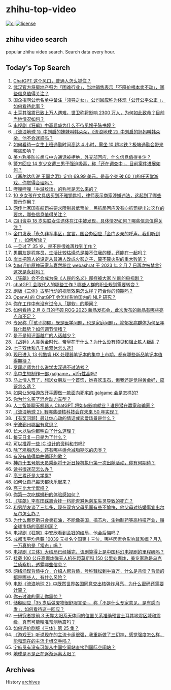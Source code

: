 # zhihu-top-video

[![ci](https://github.com/RyuSeiri/zhihu-top-video/actions/workflows/ci.yml/badge.svg)](https://github.com/RyuSeiri/zhihu-top-video/actions/workflows/ci.yml)
[![license](https://img.shields.io/github/license/RyuSeiri/zhihu-top-video)](https://github.com/RyuSeiri/zhihu-top-video/blob/master/LICENSE)

## zhihu video search

popular zhihu video search. Search data every hour.

## Today's Top Search

<!-- BEGIN -->
<!-- UpdateTime Thu Feb 09 2023 05:12:57 GMT+0800 (China Standard Time) -->

1. [ChatGPT 这个风口，普通人怎么抓住？](https://www.zhihu.com/question/582326598)
1. [武汉官方将房地产归为「困难行业」，当地销售表示「不降价根本卖不动」，哪些信息值得关注？](https://www.zhihu.com/question/582679090)
1. [国企招聘公示名单中备注「领导之女」，公司回应称为体现「公开公平公正 」，如何看待此事？](https://www.zhihu.com/question/582796543)
1. [土耳其强震已致上万人遇难，世卫称将影响 2300 万人，为何如此致命？目前当地情况如何？](https://www.zhihu.com/question/582670864)
1. [电视剧《狂飙》中高启盛为什么不待见嫂子陈书婷？](https://www.zhihu.com/question/581253157)
1. [《流浪地球 1》中刘启的妹妹叫韩朵朵，《流浪地球 2》中刘启的妈妈叫韩朵朵，他不会迷惑吗？](https://www.zhihu.com/question/580342755)
1. [如何看待一女生上班通勤时间高达 4 小时，需坐 10 趟地铁？极端通勤会带来哪些影响？](https://www.zhihu.com/question/582756841)
1. [美方称美防长想与中方通话被拒绝，外交部回应，什么信息值得关注？](https://www.zhihu.com/question/582794282)
1. [警方回应 14 岁少女遭三男子强迫吸毒，称「还在调查中」，目前案件进展如何？](https://www.zhihu.com/question/582788060)
1. [《塞尔达传说 王国之泪》定价 69.99 美元，是首个突 破 60 刀的任天堂游戏，你觉得合理吗？](https://www.zhihu.com/question/582765293)
1. [哔哩哔哩「手游坟场」的称号是怎么来的？](https://www.zhihu.com/question/461657405)
1. [10 岁女孩在文具店买到不雅钥匙扣，律师表示商家涉嫌违法，这起到了哪些警示作用？](https://www.zhihu.com/question/582007513)
1. [网传七家国有航司被要求限制最低票价，民航局回应没有向航司提出过这样的要求，哪些信息值得关注？](https://www.zhihu.com/question/582794881)
1. [四川资中 18 岁失联女生遗体在江中被发现，具体情况如何？哪些信息值得关注？](https://www.zhihu.com/question/582750968)
1. [金门发表「永久非军事区」宣言，国台办回应「金门乡亲的呼声，我们听到了」，如何解读？](https://www.zhihu.com/question/582774090)
1. [一旦过了 35 岁，是不是很难再找到工作？](https://www.zhihu.com/question/541294900)
1. [男朋友是程序员，生活比较枯燥总是接不住我的梗，还能在一起吗？](https://www.zhihu.com/question/581989784)
1. [岸本把鸣人的设定从普通人改成火影之子，算不算火影的重大败笔？](https://www.zhihu.com/question/576774021)
1. [如何评价原神玩家与嘉然粉丝 webashrat 于 2023 年 2 月 7 日再次被禁言? 这次是永封吗？](https://www.zhihu.com/question/582765732)
1. [《狂飙》会不会成为像《人民的名义》那样被大家 N 刷的电视剧？](https://www.zhihu.com/question/581066860)
1. [chatGPT 会取代人的哪些工作？哪些人群的职业规划需要转变？](https://www.zhihu.com/question/582809884)
1. [剧版《三体》古筝行动的视觉效果怎么样？符合你的预期吗？](https://www.zhihu.com/question/582596812)
1. [OpenAI 的 ChatGPT 会怎样影响国内的 NLP 研究？](https://www.zhihu.com/question/571460238)
1. [你在工作中有没有过令人「腿软」的瞬间？](https://www.zhihu.com/question/582624863)
1. [如何看待 2 月 8 日的华硕 ROG 2023 新品发布会，此次发布的新品有哪些亮点和不足？](https://www.zhihu.com/question/581710014)
1. [专家称「『孩子抑郁』既是医学问题，也是家庭问题」，抑郁发病群体为何呈年轻化趋势？如何调节情绪？](https://www.zhihu.com/question/582640385)
1. [是不是知识面越广的人话越少？](https://www.zhihu.com/question/576344548)
1. [《战锤》人类黄金时代，帝皇在干什么？为什么没有预见和阻止铁人叛乱？](https://www.zhihu.com/question/580494310)
1. [七千双休和八千单双休怎么选?](https://www.zhihu.com/question/582655744)
1. [现已进入 13 代酷睿 HX 处理器笔记本的集中上市期，都有哪些新品笔记本值得期待？](https://www.zhihu.com/question/582761919)
1. [罗翔老师为什么说学太深通不过法考？](https://www.zhihu.com/question/453113816)
1. [高中生想制作一部 galgame，可行性高吗?](https://www.zhihu.com/question/582100785)
1. [马上情人节了，想送女朋友一个首饰，她喜欢玉石，但我还是觉得黄金好，应该怎么选？](https://www.zhihu.com/question/581789852)
1. [如果让米哈游放开手脚做一款面向死宅的 galgame 会是怎样的?](https://www.zhihu.com/question/581891011)
1. [你为什么买了混合动力车型？](https://www.zhihu.com/question/356407707)
1. [人工智能聊天机器人 ChatGPT 将如何影响就业？谁是潜在赢家和输家？](https://www.zhihu.com/question/582698666)
1. [《流浪地球 2》有哪些硬核科技会在未来 50 年实现？](https://www.zhihu.com/question/581985439)
1. [【有奖问题】最让你心动的情话或恋爱场景是什么？](https://www.zhihu.com/question/582770485)
1. [宁波鄞州哪里有意思？](https://www.zhihu.com/question/582200924)
1. [长大以后你都明白了什么道理？](https://www.zhihu.com/question/581994563)
1. [每天日复一日是为了什么？](https://www.zhihu.com/question/582346151)
1. [可以推荐一些 IC 设计的资料和书吗?](https://www.zhihu.com/question/515396181)
1. [除了鸡胸肉外，还有哪些适合减脂期吃的肉类？](https://www.zhihu.com/question/581114641)
1. [有没有值得单曲循环的歌？](https://www.zhihu.com/question/582817032)
1. [神舟十五号航天员乘组将于近日择机执行第一次出舱活动，你有何期待？](https://www.zhihu.com/question/582804279)
1. [读书很迷茫怎么办？](https://www.zhihu.com/question/582770719)
1. [高三累还是大学累?](https://www.zhihu.com/question/582540278)
1. [如何让自己每天都快乐起来？](https://www.zhihu.com/question/581763031)
1. [高三比大学累吗？](https://www.zhihu.com/question/582540442)
1. [你第一次吃螺蛳粉的体验感如何？](https://www.zhihu.com/question/582219336)
1. [《狂飙》李有田踩离合挂一档能否避免刹车失灵导致的死亡？](https://www.zhihu.com/question/582313529)
1. [和男朋友谈了三年多，现在双方父母见面有些不愉快，他父母对结婚事宜出尔反尔怎么办？](https://www.zhihu.com/question/582472183)
1. [为什么俄罗斯只会卖石油，不能像美国，搞芯片、生物制药等高科技产业，赚全球市场的高额利润？](https://www.zhihu.com/question/582340867)
1. [电视剧《狂飙》中安欣看到孟钰的结局，他会后悔吗？](https://www.zhihu.com/question/581711696)
1. [成都市平均月薪 10039 元排名全国第十三位，哪些因素会影响其涨幅？月入一万真的是「常态」吗？](https://www.zhihu.com/question/582673412)
1. [电视剧《三体》大结局已经播完，该剧算得上是中国科幻电视剧的里程碑吗？](https://www.zhihu.com/question/582347266)
1. [挂载 100 公斤高爆炸弹无人机在距莫斯科 150 公里处爆炸，美专家称是乌克兰侦察机，透露哪些信息？](https://www.zhihu.com/question/582780960)
1. [网络涌现背债中介，介绍人帮背债，号称轻松到手百万，什么是背债？背债的都是哪些人，有什么风险？](https://www.zhihu.com/question/582586062)
1. [电影《流浪地球 2》中既然世界各国同意交出核弹炸月亮，为什么密码还需要计算？](https://www.zhihu.com/question/580829044)
1. [你去过谁的家让你震惊？](https://www.zhihu.com/question/28259647)
1. [储殷回应「35 岁后做废物很舒服言论」，称「不是什么专家意见，是有感而发」，如何看待这一回应？](https://www.zhihu.com/question/582606872)
1. [一研究者提前 3 天靠太阳系天体间的位置关系准确预言土耳其地震区域和震级，真有可能精准预测地震吗？](https://www.zhihu.com/question/582742809)
1. [如何评价剧版《三体》第 25 集？](https://www.zhihu.com/question/580080790)
1. [《游戏王》听说现在的主流卡组很强，我重新做了三幻神，感觉强度怎么样，能和现在的主流卡组交手吗？](https://www.zhihu.com/question/582533677)
1. [宇航员有没有可能从中国空间站直接到国际空间站？](https://www.zhihu.com/question/569959850)
1. [地球是不是正在逐渐远离太阳？](https://www.zhihu.com/question/582557157)

<!-- END -->

## Archives

History [archives](./archives)
